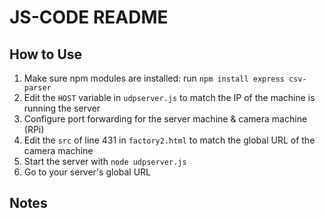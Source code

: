 # JS-CODE README

## How to Use
1. Make sure npm modules are installed: run `npm install express csv-parser`
2. Edit the `HOST` variable  in `udpserver.js` to match the IP of the machine is running the server
3. Configure port forwarding for the server machine & camera machine (RPi)
4. Edit the `src` of line 431 in `factory2.html` to match the global URL of the camera machine
5. Start the server with `node udpserver.js`
6. Go to your server's global URL

## Notes



